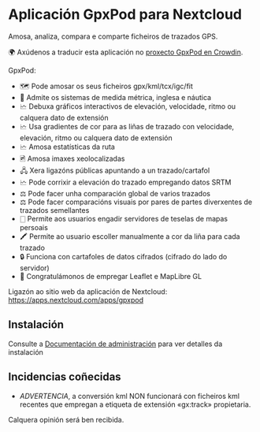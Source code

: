 # Aplicación GpxPod para Nextcloud

Amosa, analiza, compara e comparte ficheiros de trazados GPS.

🌍 Axúdenos a traducir esta aplicación no [proxecto GpxPod en Crowdin](https://crowdin.com/project/gpxpod).

GpxPod:

* 🗺 Pode amosar os seus ficheiros gpx/kml/tcx/igc/fit
* 📏 Admite os sistemas de medida métrica, inglesa e náutica
* 🗠 Debuxa gráficos interactivos de elevación, velocidade, ritmo ou calquera dato de extensión
* 🗠 Usa gradientes de cor para as liñas de trazado con velocidade, elevación, ritmo ou calquera dato de extensión
* 🗠 Amosa estatísticas da ruta
* 🖻 Amosa imaxes xeolocalizadas
* 🖧 Xera ligazóns públicas apuntando a un trazado/cartafol
* 🗠 Pode corrixir a elevación do trazado empregando datos SRTM
* ⚖ Pode facer unha comparación global de varios trazados
* ⚖ Pode facer comparacións visuais por pares de partes diverxentes de trazados semellantes
* 🀆 Permite aos usuarios engadir servidores de teselas de mapas persoais
* 🖍 Permite ao usuario escoller manualmente a cor da liña para cada trazado
* 🔒 Funciona con cartafoles de datos cifrados (cifrado do lado do servidor)
* 🍂 Congratulámonos de empregar Leaflet e MapLibre GL

Ligazón ao sitio web da aplicación de Nextcloud: https://apps.nextcloud.com/apps/gpxpod

## Instalación

Consulte a [Documentación de administración](https://gitlab.com/eneiluj/gpxpod-oc/wikis/admindoc) para ver detalles da instalación

## Incidencias coñecidas

* _ADVERTENCIA_, a conversión kml NON funcionará con ficheiros kml recentes que empregan a etiqueta de extensión «gx:track» propietaria.

Calquera opinión será ben recibida.
